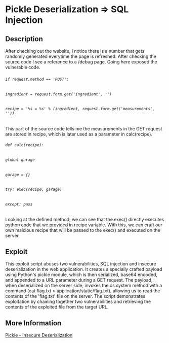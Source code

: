 # Pickle Deserialization => SQL Injection

## Description

After checking out the website, I notice there is a number that gets randomly generated everytime the page is refreshed. After checking the source code I see a reference to a /debug page. Going here exposed the vulnerable code. 
###
###### `if request.method == 'POST':`
######         `ingredient = request.form.get('ingredient', '')`
######         `recipe = '%s = %s' % (ingredient, request.form.get('measurements', ''))`
###
This part of the source code tells me the measurements in the GET request are stored in recipe, which is later used as a parameter in calc(recipe).  
###### `def calc(recipe):`
######        `global garage`
######        `garage = {}`
######        `try: exec(recipe, garage)`
######        `except: pass`

Looking at the defined method, we can see that the exec() directly executes python code that we provided in recipe variable.
With this, we can craft our own malcious recipe that will be passed to the exec() and executed on the server. 

## Exploit

This exploit script abuses two vulnerabilities, SQL injection and insecure deserialization in the web application. It creates a specially crafted payload using Python's pickle module, which is then serialized, base64 encoded, and appended to a URL parameter during a GET request. The payload, when deserialized on the server side, invokes the os.system method with a command (cat flag.txt > application/static/flag.txt), allowing us to read the contents of the 'flag.txt' file on the server. The script demonstrates exploitation by chaining together two vulnerabilities and retrieving the contents of the exploited file from the target URL.

## More Information

[Pickle - Insecure Deserialization](https://blog.securelayer7.net/insecure-deserialization-attack-in-python-application/)

